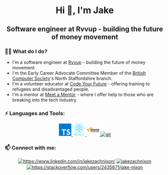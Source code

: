 <h1 align="center">Hi 👋, I'm Jake</h1>
<h2 align="center">Software engineer at Rvvup - building the future of money movement</h3>

### 👨‍💻 What do I do?

 - I'm a software engineer at [Rvvup](https://www.rvvup.com/) - building the future of money movement.
 - I'm the Early Career Advocate Committee Member of the [British Computer Society](https://www.bcs.org/)'s North Staffordshire branch.
 - I'm a volunteer educator at [Code Your Future](https://codeyourfuture.io/) - offering training to refugees and disadvantaged people.
 -  I'm a mentor at [Meet a Mentor](https://meetamentor.co.uk/) - where I offer help to those who are breaking into the tech industry.

### ⚡ Languages and Tools:
<p align="center"> 
<a href="https://www.typescriptlang.org/" target="_blank"> <img src="https://raw.githubusercontent.com/devicons/devicon/master/icons/typescript/typescript-original.svg" alt="typescript" width="40" height="40"/> </a>
<a href="https://reactjs.org/" target="_blank"> <img src="https://raw.githubusercontent.com/devicons/devicon/master/icons/react/react-original-wordmark.svg" alt="react" width="40" height="40"/> </a> 
<a href="https://aws.amazon.com" target="_blank"> <img src="https://raw.githubusercontent.com/devicons/devicon/master/icons/amazonwebservices/amazonwebservices-original-wordmark.svg" alt="aws" width="40" height="40"/> </a> 
<a href="https://git-scm.com/" target="_blank"> <img src="https://www.vectorlogo.zone/logos/git-scm/git-scm-icon.svg" alt="git" width="40" height="40"/> </a> 
</p>

### 📫 Connect with me:

<p align="center">
<a href="https://www.linkedin.com/in/jakezachnixon/" target="blank"><img align="center" src="https://raw.githubusercontent.com/rahuldkjain/github-profile-readme-generator/master/src/images/icons/Social/linked-in-alt.svg" alt="https://www.linkedin.com/in/jakezachnixon/" height="30" width="40" /></a>
<a href="https://twitter.com/jakezachnixon" target="blank"><img align="center" src="https://raw.githubusercontent.com/rahuldkjain/github-profile-readme-generator/master/src/images/icons/Social/twitter.svg" alt="jakezachnixon" height="30" width="40" /></a>
<a href="https://stackoverflow.com/users/2435671/jake-nixon" target="blank"><img align="center" src="https://raw.githubusercontent.com/rahuldkjain/github-profile-readme-generator/master/src/images/icons/Social/stack-overflow.svg" alt="https://stackoverflow.com/users/2435671/jake-nixon" height="30" width="40" /></a>
</p>

